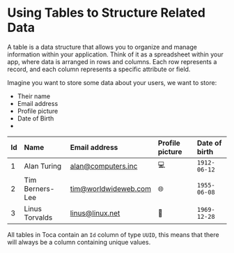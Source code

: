 # Using Tables to Structure Related Data

A table is a data structure that allows you to organize and manage information within your application. Think of it as a spreadsheet within your app, where data is arranged in rows and columns. Each row represents a record, and each column represents a specific attribute or field.

Imagine you want to store some data about your users, we want to store:
- Their name
- Email address
- Profile picture
- Date of Birth
-

| Id | Name | Email address | Profile picture | Date of birth |
|:-- | :-- | :-- | :-- | :-- |
| 1 | Alan Turing | alan@computers.inc | 💻 | `1912-06-12` |
| 2 | Tim Berners-Lee | tim@worldwideweb.com | 🌐 | `1955-06-08` |
| 3 | Linus Torvalds | linus@linux.net | 🐧 | `1969-12-28` |

All tables in Toca contain an `Id` column of type `UUID`, this means that there will always be a column containing unique values.
